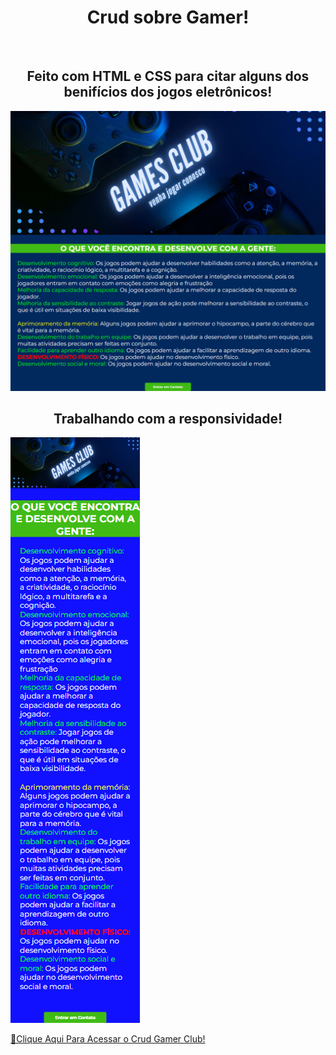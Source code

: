 <h1 align="center">Crud sobre Gamer!</h1>
<br>
<h2 align="center">Feito com HTML e CSS para citar alguns dos benifícios dos jogos eletrônicos!</h2>

<img src="https://github.com/ViniFerAlbuquerque/crud-gamer-git/blob/master/assets/games-club.png?raw=true"/>
<br>
<h2 align="center">Trabalhando com a responsividade!</h2>


<img src="https://github.com/ViniFerAlbuquerque/crud-gamer-git/blob/master/assets/games-club-responsivo.png?raw=true" />



 [🔗Clique Aqui Para Acessar o Crud Gamer Club!](https://viniferalbuquerque.github.io/crud-gamer-git/target="_blank")



